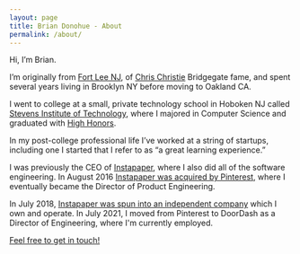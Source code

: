 ```yaml
---
layout: page
title: Brian Donohue - About
permalink: /about/
---
```


Hi, I&rsquo;m Brian.

I&rsquo;m originally from <a href="https://goo.gl/maps/GKcjZW61diw" target="_blank">Fort Lee NJ</a>, of <a href="https://armpitofamerica.files.wordpress.com/2011/03/chris-christie-2009-11-4-3-10-33.jpg?w=450" target="_blank">Chris Christie</a> Bridgegate fame, and spent several years living in Brooklyn NY before moving to Oakland CA.

I went to college at a small, private technology school in Hoboken NJ called <a href="http://www.stevens.edu/" target="_blank">Stevens Institute of Technology</a>, where I majored in Computer Science and graduated with <a href="https://en.wikipedia.org/wiki/Overachievement" target="_blank">High Honors</a>.

In my post-college professional life I&rsquo;ve worked at a string of startups, including one I started that I refer to as &ldquo;a great learning experience.&rdquo;

I was previously the CEO of <a href="https://instapaper.com" target="_blank">Instapaper</a>, where I also did all of the software engineering. In August 2016 <a href="http://www.recode.net/2016/8/23/12600410/pinterest-instapaper-acquisition-betaworks-marco-arment" target="_blank">Instapaper was acquired by Pinterest</a>, where I eventually became the Director of Product Engineering.

In July 2018, <a href="http://blog.instapaper.com/post/175953870856" target="_blank">Instapaper was spun into an independent company</a> which I own and operate. In July 2021, I moved from Pinterest to DoorDash as a Director of Engineering, where I'm currently employed.

[Feel free to get in touch!](/contact/)

